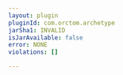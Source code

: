 ```yaml
---
layout: plugin
pluginId: com.orctom.archetype
jarSha1: INVALID
isJarAvailable: false
error: NONE
violations: []

---
```

